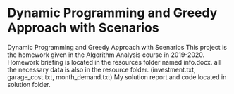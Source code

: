 # Dynamic Programming and Greedy Approach with Scenarios
Dynamic Programming and Greedy Approach with Scenarios
This project is the homework given in the Algorithm Analysis course in 2019-2020.
Homework briefing is located in the resources folder named info.docx. all the necessary data is also in the resource folder. (investment.txt, garage_cost.txt, month_demand.txt)
My solution report and code located in solution folder.